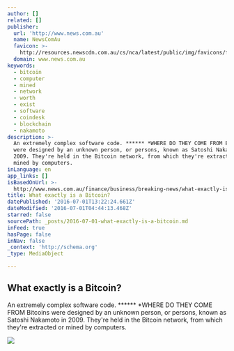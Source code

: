 ```yaml
---
author: []
related: []
publisher:
  url: 'http://www.news.com.au'
  name: NewsComAu
  favicon: >-
    http://resources.newscdn.com.au/cs/nca/latest/public/img/favicons/favicon.ico
  domain: www.news.com.au
keywords:
  - bitcoin
  - computer
  - mined
  - network
  - worth
  - exist
  - software
  - coindesk
  - blockchain
  - nakamoto
description: >-
  An extremely complex software code. ****** *WHERE DO THEY COME FROM Bitcoins
  were designed by an unknown person, or persons, known as Satoshi Nakamoto in
  2009. They're held in the Bitcoin network, from which they're extracted or
  mined by computers.
inLanguage: en
app_links: []
isBasedOnUrl: >-
  http://www.news.com.au/finance/business/breaking-news/what-exactly-is-a-bitcoin/news-story/d4f955f298825512543614aca0decb84
title: What exactly is a Bitcoin?
datePublished: '2016-07-01T13:22:24.661Z'
dateModified: '2016-07-01T04:44:13.468Z'
starred: false
sourcePath: _posts/2016-07-01-what-exactly-is-a-bitcoin.md
inFeed: true
hasPage: false
inNav: false
_context: 'http://schema.org'
_type: MediaObject

---
```

<article style=""><h1>What exactly is a Bitcoin?</h1><p>An extremely complex software code. ****** *WHERE DO THEY COME FROM Bitcoins were designed by an unknown person, or persons, known as Satoshi Nakamoto in 2009. They're held in the Bitcoin network, from which they're extracted or mined by computers.</p><img src="http://resources.news.com.au/cs/newscomau/images/placeholders/story-thumb-large.jpg" /></article>